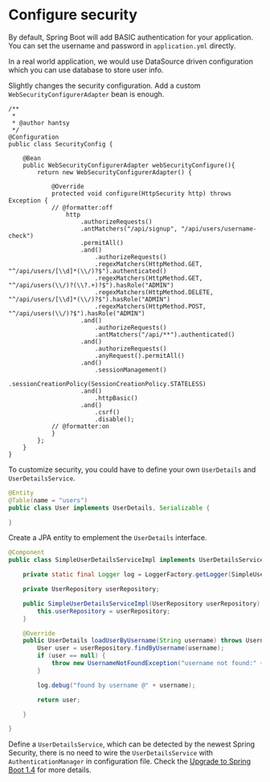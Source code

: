 # Configure security 

By default, Spring Boot will add BASIC authentication for your application. You can set the username and password in `application.yml` directly.

In a real world application, we would use DataSource driven configuration which you can use database to store user info.

Slightly changes the security configuration. Add a custom `WebSecurityConfigurerAdapter` bean is enough.

```
/**
 *
 * @author hantsy
 */
@Configuration
public class SecurityConfig {
    
    @Bean
    public WebSecurityConfigurerAdapter webSecurityConfigure(){
        return new WebSecurityConfigurerAdapter() {
            
            @Override
            protected void configure(HttpSecurity http) throws Exception {
            // @formatter:off
                http
                    .authorizeRequests()
                    .antMatchers("/api/signup", "/api/users/username-check")
                    .permitAll()
                    .and()
                        .authorizeRequests()
                        .regexMatchers(HttpMethod.GET, "^/api/users/[\\d]*(\\/)?$").authenticated()
                        .regexMatchers(HttpMethod.GET, "^/api/users(\\/)?(\\?.+)?$").hasRole("ADMIN")
                        .regexMatchers(HttpMethod.DELETE, "^/api/users/[\\d]*(\\/)?$").hasRole("ADMIN")
                        .regexMatchers(HttpMethod.POST, "^/api/users(\\/)?$").hasRole("ADMIN")
                    .and()
                        .authorizeRequests()
                        .antMatchers("/api/**").authenticated()
                    .and()
                        .authorizeRequests()
                        .anyRequest().permitAll()
                    .and()
                        .sessionManagement()
                        .sessionCreationPolicy(SessionCreationPolicy.STATELESS)
                    .and()
                        .httpBasic()
                    .and()
                        .csrf()
                        .disable();
            // @formatter:on
            }
        };
    }
}
```

To customize security, you could have to define your own `UserDetails` and `UserDetailsService`.

```java
@Entity
@Table(name = "users")
public class User implements UserDetails, Serializable {

}

```

Create a JPA entity to emplement the `UserDetails` interface.

```java
@Component
public class SimpleUserDetailsServiceImpl implements UserDetailsService {

    private static final Logger log = LoggerFactory.getLogger(SimpleUserDetailsServiceImpl.class);

    private UserRepository userRepository;

    public SimpleUserDetailsServiceImpl(UserRepository userRepository) {
        this.userRepository = userRepository;
    }

    @Override
    public UserDetails loadUserByUsername(String username) throws UsernameNotFoundException {
        User user = userRepository.findByUsername(username);
        if (user == null) {
            throw new UsernameNotFoundException("username not found:" + username);
        }

        log.debug("found by username @" + username);

        return user;

    }

}
```

Define a `UserDetailsService`, which can be detected by the newest Spring Security, there is no need to wire the `UserDetailsService` with `AuthenticationManager` in configuration file. Check the [Upgrade to Spring Boot 1.4](../boot-1.4.md) for more details.


